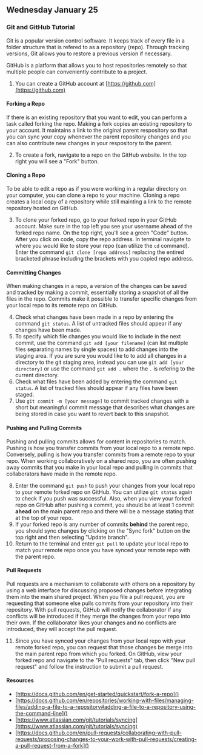 ## Wednesday January 25

### Git and GitHub Tutorial

Git is a popular version control software.  It keeps track of every file in a folder structure that is refered to as a repository (repo). Through tracking versions, Git allows you to restore a previous version if necessary.

GitHub is a platform that allows you to host repositories remotely so that multiple people can conveniently contribute to a project.

1. You can create a GitHub account at [https://github.com](https://github.com)

#### Forking a Repo

If there is an existing repository that you want to edit, you can perform a task called forking the repo. Making a fork copies an existing repository to your account. It maintains a link to the original parent respository so that you can sync your copy whenever the parent repository changes and you can also contribute new changes in your respository to the parent.

2. To create a fork, navigate to a repo on the GitHub website. In the top right you will see a "Fork" button.

#### Cloning a Repo

To be able to edit a repo as if you were working in a regular directory on your computer, you can clone a repo to your machine. Cloning a repo creates a local copy of a repository while still mainting a link to the remote repository hosted on GitHub. 

3. To clone your forked repo, go to your forked repo in your GitHub account. Make sure in the top left you see your username ahead of the forked repo name. On the top right, you'll see a green "Code" button. After you click on code, copy the repo address. In terminal navigate to where you would like to store your repo (can utilize the `cd` command). Enter the command `git clone [repo address]` replacing the entired bracketed phrase including the brackets with you copied repo address.

#### Committing Changes

When making changes in a repo, a version of the changes can be saved and tracked by making a commit, essentially storing a snapshot of all the files in the repo. Commits make it possible to transfer specific changes from your local repo to its remote repo on GitHub.

4. Check what changes have been made in a repo by entering the command `git status`. A list of untracked files should appear if any changes have been made.
5. To specify which file changes you would like to include in the next commit, use the command `git add [your filename]` (can list multiple files separating names by single spaces) to add changes into the staging area. If you are sure you would like to to add all changes in a directory to the git staging area, instead you can use `git add [your directory]` or use the command `git add .` where the `.` is refering to the current directory.
6. Check what files have been added by entering the command `git status`. A list of tracked files should appear if any files have been staged.
7. Use `git commit -m [your message]` to commit tracked changes with a short but meaningful commit message that describes what changes are being stored in case you want to revert back to this snapshot.

#### Pushing and Pulling Commits

Pushing and pulling commits allows for content in repositories to match. Pushing is how you transfer commits from your local repo to a remote repo. Conversely, pulling is how you transfer commits from a remote repo to your repo. When working collaboratively on a shared repo, you are often pushing away commits that you make in your local repo and pulling in commits that collaborators have made in the remote repo.

8. Enter the command `git push` to push your changes from your local repo to your remote forked repo on GitHub. You can utilize `git status` again to check if you push was successful. Also, when you view your forked repo on GitHub after pushing a commit, you should be at least 1 commit **ahead** on the main parent repo and there will be a message stating that at the top of your repo.
9. If your forked repo is any number of commits **behind** the parent repo, you should sync changes by clicking on the "Sync fork" button on the top right and then selecting "Update branch".
10. Return to the terminal and enter `git pull` to update your local repo to match your remote repo once you have synced your remote repo with the parent repo.

#### Pull Requests

Pull requests are a mechanism to collaborate with others on a repository by using a web interface for discussing proposed changes before integrating them into the main shared project. When you file a pull request, you are requesting that someone else pulls commits from your repository into their repository. With pull requests, GitHub will notify the collaborator if any conflicts will be introduced if they merge the changes from your repo into their own. If the collaborator likes your changes and no conflicts are introduced, they will accept the pull request. 

11. Since you have synced your changes from your local repo with your remote forked repo, you can request that those changes be merge into the main parent repo from which you forked. On GitHub, view your forked repo and navigate to the "Pull requests" tab, then click "New pull request" and follow the instruction to submit a pull request.


#### Resources

- [https://docs.github.com/en/get-started/quickstart/fork-a-repo]()
- [https://docs.github.com/en/repositories/working-with-files/managing-files/adding-a-file-to-a-repository#adding-a-file-to-a-repository-using-the-command-line]()
- [https://www.atlassian.com/git/tutorials/syncing](https://www.atlassian.com/git/tutorials/syncing)
- [https://docs.github.com/en/pull-requests/collaborating-with-pull-requests/proposing-changes-to-your-work-with-pull-requests/creating-a-pull-request-from-a-fork]()